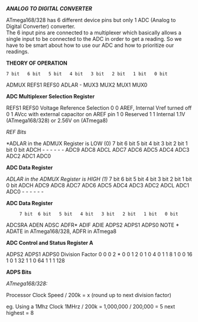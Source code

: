***ANALOG TO DIGITAL CONVERTER***


 ATmega168/328 has 6 different device pins but only 1 ADC (Analog to Digital Converter) converter.  
 The 6 input pins are connected to a multiplexer which basically allows a single input to be connected to the ADC in order to get a reading.  So we have to be smart about how to use our ADC and how to prioritize our readings.

 **THEORY OF OPERATION**


 	7 bit 	6 bit 	5 bit 	4 bit 	3 bit 	2 bit 	1 bit 	0 bit 
ADMUX	REFS1	REFS0 	ADLAR 	- 	MUX3 	MUX2 	MUX1 	MUX0 

**ADC Multiplexer Selection Register**


 REFS1	REFS0 	Voltage Reference Selection 
 0	     0 	       AREF, Internal Vref turned off 
 0	     1 	       AVcc with external capacitor on AREF pin 
 1	     0 	       Reserved 
 1	     1 	       Internal 1.1V (ATmega168/328) or  2.56V on (ATmega8)

*REF Bits*


 *ADLAR in the ADMUX Register is LOW (0)
 	    7 bit 	6 bit 	5 bit 	4 bit 	3 bit 	2 bit 	1 bit 	0 bit 
 ADCH	- 	- 	- 	- 	- 	- 	ADC9 	ADC8 
 ADCL	 ADC7	ADC6 	ADC5 	ADC4 	ADC3 	ADC2 	ADC1 	ADC0 

**ADC Data Register**


*ADLAR in the ADMUX Register is HIGH (1)*
 	    7 bit 	6 bit 	5 bit 	4 bit 	3 bit 	2 bit 	1 bit 	0 bit 
 ADCH	ADC9 	ADC8 	ADC7 	ADC6 	ADC5 	ADC4 	ADC3 	ADC2 
 ADCL	 ADC1	ADC0 	- 	- 	- 	- 	- 	-                        

**ADC Data Register**


 	     7 bit	6 bit 	5 bit 	4 bit 	3 bit 	2 bit 	1 bit 	0 bit 
 ADCSRA	ADEN 	ADSC 	ADFR* 	ADIF 	ADIE 	ADPS2 	ADPS1 	ADPS0 
NOTE * ADATE in ATmega168/328, ADFR in ATmega8

**ADC Control and Status Register A**

 ADPS2	ADPS1 	ADPS0 	Division Factor 
   0	0	       0	2 *
   0	0	       1	2 
   0	1	       0	4 
   0	1 	       1	8 
   1	0	       0	16 
   1	0	       1	32 
   1	1	       0	64 
   1	1	       1	128 

**ADPS Bits**

*ATmega168/328:*

Processor Clock Speed / 200k = x  (round up to next division factor)

eg.  Using a 1Mhz Clock
1MHrz / 200k = 
1,000,000 / 200,000 = 5
next highest = 8































